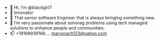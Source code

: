 - 👋 Hi, I’m @blackgirl7
- 👀 Innovator 
- 🌱 That senior software Engineer that is always bringing something new. 
- 💞️ I’m very passionate about solvinag problems using tech managed solutions to enhance people and communities.
- 📫 +19168939166.... maryorach123@yahoo.com


<!---
blackgirl7/blackgirl7 is a ✨ special ✨ repository because its `README.md` (this file) appears on your GitHub profile.
You can click the Preview link to take a look at your changes.
--->
